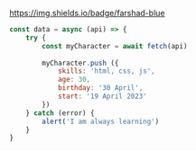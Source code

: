 https://img.shields.io/badge/farshad-blue

```javascript
const data = async (api) => {
    try {
        const myCharacter = await fetch(api)
        
        myCharacter.push ({
            skills: 'html, css, js',
            age: 30,
            birthday: '30 April',
            start: '19 April 2023'
        })
    } catch (error) {
        alert('I am always learning')
    }
}
```
